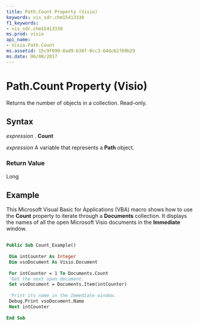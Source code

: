 ```yaml
---
title: Path.Count Property (Visio)
keywords: vis_sdr.chm15413330
f1_keywords:
- vis_sdr.chm15413330
ms.prod: visio
api_name:
- Visio.Path.Count
ms.assetid: 15c9f099-8ad9-b38f-0cc3-64dc62769b29
ms.date: 06/08/2017
---
```



# Path.Count Property (Visio)

Returns the number of objects in a collection. Read-only.


## Syntax

 _expression_ . **Count**

 _expression_ A variable that represents a **Path** object.


### Return Value

Long


## Example

This Microsoft Visual Basic for Applications (VBA) macro shows how to use the **Count** property to iterate through a **Documents** collection. It displays the names of all the open Microsoft Visio documents in the **Immediate** window.


```vb
 
Public Sub Count_Example() 
 
 Dim intCounter As Integer 
 Dim vsoDocument As Visio.Document 
 
 For intCounter = 1 To Documents.Count 
 'Get the next open document. 
 Set vsoDocument = Documents.Item(intCounter) 
 
 'Print its name in the Immediate window. 
 Debug.Print vsoDocument.Name 
 Next intCounter 
 
End Sub
```


